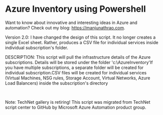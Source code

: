 ﻿Azure Inventory using Powershell
================================

            
Want to know about innovative and interesting ideas in Azure and automation? Check out my blog: https://manjunathrao.com.




Version 2.0:
I have changed the design of this script. It no longer creates a single Excel sheet. Rather, produces a CSV file for individual services inside individual subscription's folder.

DESCRIPTION: This script will pull the infrastructure details of the Azure subscriptions. Details will be stored under the folder 'c:\AzureInventory'If you have multiple subscriptions, a separate folder will be created for individual subscription.CSV files
 will be created for individual services (Virtual Machines, NSG rules, Storage Account, Virtual Networks, Azure Load Balancers) inside the subscription's directory


 
 


        
    
Note: TechNet gallery is retiring! This script was migrated from TechNet script center to GitHub by Microsoft Azure Automation product group.
